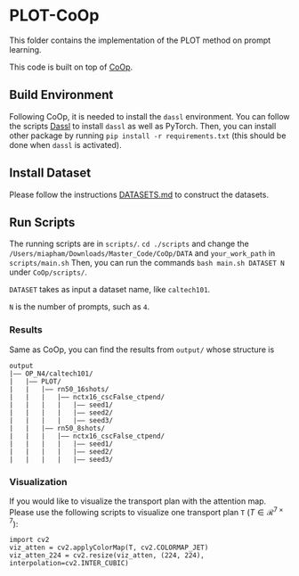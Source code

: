 # PLOT-CoOp
This folder contains the implementation of the PLOT method on prompt learning.

This code is built on top of [CoOp](https://github.com/KaiyangZhou/CoOp).

## Build Environment
Following CoOp, it is needed to install the `dassl` environment. You can follow the scripts [Dassl](https://github.com/KaiyangZhou/Dassl.pytorch#installation) to install `dassl` as well as PyTorch. Then, you can install other package by running `pip install -r requirements.txt` (this should be done when `dassl` is activated).


## Install Dataset
Please follow the instructions [DATASETS.md](https://github.com/KaiyangZhou/CoOp/blob/main/DATASETS.md) to construct the datasets.


## Run Scripts


The running scripts are in `scripts/`. `cd ./scripts` and change the `/Users/miapham/Downloads/Master_Code/CoOp/DATA` and `your_work_path` in `scripts/main.sh`
Then, you can run the commands `bash main.sh DATASET N` under `CoOp/scripts/`.

`DATASET` takes as input a dataset name, like `caltech101`. 

`N` is the number of prompts, such as `4`.

### Results

Same as CoOp, you can find the results from `output/` whose structure is

```
output
|–– OP_N4/caltech101/
|   |–– PLOT/
|   |   |–– rn50_16shots/
|   |   |   |–– nctx16_cscFalse_ctpend/
|   |   |   |   |–– seed1/
|   |   |   |   |–– seed2/
|   |   |   |   |–– seed3/
|   |   |–– rn50_8shots/
|   |   |   |–– nctx16_cscFalse_ctpend/
|   |   |   |   |–– seed1/
|   |   |   |   |–– seed2/
|   |   |   |   |–– seed3/
```

### Visualization

If you would like to visualize the transport plan with the attention map. 
Please use the following scripts to visualize one transport plan `T` ($T \in \mathcal{R}^{7\times7}$):
```
import cv2
viz_atten = cv2.applyColorMap(T, cv2.COLORMAP_JET)  
viz_atten_224 = cv2.resize(viz_atten, (224, 224), interpolation=cv2.INTER_CUBIC)
```
